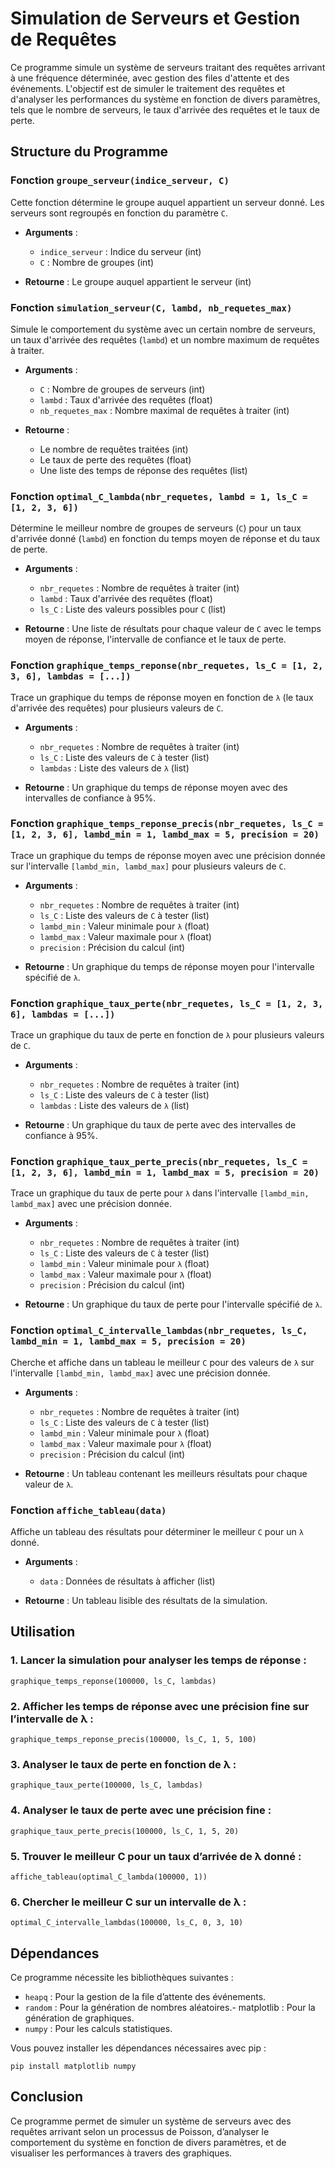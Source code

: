# Simulation de Serveurs et Gestion de Requêtes

Ce programme simule un système de serveurs traitant des requêtes arrivant à une fréquence déterminée, avec gestion des files d'attente et des événements. L'objectif est de simuler le traitement des requêtes et d'analyser les performances du système en fonction de divers paramètres, tels que le nombre de serveurs, le taux d'arrivée des requêtes et le taux de perte.

## Structure du Programme

### Fonction `groupe_serveur(indice_serveur, C)`
Cette fonction détermine le groupe auquel appartient un serveur donné. Les serveurs sont regroupés en fonction du paramètre `C`.

- **Arguments** :
  - `indice_serveur` : Indice du serveur (int)
  - `C` : Nombre de groupes (int)

- **Retourne** : Le groupe auquel appartient le serveur (int)

### Fonction `simulation_serveur(C, lambd, nb_requetes_max)`
Simule le comportement du système avec un certain nombre de serveurs, un taux d'arrivée des requêtes (`lambd`) et un nombre maximum de requêtes à traiter.

- **Arguments** :
  - `C` : Nombre de groupes de serveurs (int)
  - `lambd` : Taux d'arrivée des requêtes (float)
  - `nb_requetes_max` : Nombre maximal de requêtes à traiter (int)

- **Retourne** :
  - Le nombre de requêtes traitées (int)
  - Le taux de perte des requêtes (float)
  - Une liste des temps de réponse des requêtes (list)

### Fonction `optimal_C_lambda(nbr_requetes, lambd = 1, ls_C = [1, 2, 3, 6])`
Détermine le meilleur nombre de groupes de serveurs (`C`) pour un taux d'arrivée donné (`lambd`) en fonction du temps moyen de réponse et du taux de perte.

- **Arguments** :
  - `nbr_requetes` : Nombre de requêtes à traiter (int)
  - `lambd` : Taux d'arrivée des requêtes (float)
  - `ls_C` : Liste des valeurs possibles pour `C` (list)

- **Retourne** : Une liste de résultats pour chaque valeur de `C` avec le temps moyen de réponse, l'intervalle de confiance et le taux de perte.

### Fonction `graphique_temps_reponse(nbr_requetes, ls_C = [1, 2, 3, 6], lambdas = [...])`
Trace un graphique du temps de réponse moyen en fonction de `λ` (le taux d'arrivée des requêtes) pour plusieurs valeurs de `C`.

- **Arguments** :
  - `nbr_requetes` : Nombre de requêtes à traiter (int)
  - `ls_C` : Liste des valeurs de `C` à tester (list)
  - `lambdas` : Liste des valeurs de `λ` (list)

- **Retourne** : Un graphique du temps de réponse moyen avec des intervalles de confiance à 95%.

### Fonction `graphique_temps_reponse_precis(nbr_requetes, ls_C = [1, 2, 3, 6], lambd_min = 1, lambd_max = 5, precision = 20)`
Trace un graphique du temps de réponse moyen avec une précision donnée sur l'intervalle `[lambd_min, lambd_max]` pour plusieurs valeurs de `C`.

- **Arguments** :
  - `nbr_requetes` : Nombre de requêtes à traiter (int)
  - `ls_C` : Liste des valeurs de `C` à tester (list)
  - `lambd_min` : Valeur minimale pour `λ` (float)
  - `lambd_max` : Valeur maximale pour `λ` (float)
  - `precision` : Précision du calcul (int)

- **Retourne** : Un graphique du temps de réponse moyen pour l'intervalle spécifié de `λ`.

### Fonction `graphique_taux_perte(nbr_requetes, ls_C = [1, 2, 3, 6], lambdas = [...])`
Trace un graphique du taux de perte en fonction de `λ` pour plusieurs valeurs de `C`.

- **Arguments** :
  - `nbr_requetes` : Nombre de requêtes à traiter (int)
  - `ls_C` : Liste des valeurs de `C` à tester (list)
  - `lambdas` : Liste des valeurs de `λ` (list)

- **Retourne** : Un graphique du taux de perte avec des intervalles de confiance à 95%.

### Fonction `graphique_taux_perte_precis(nbr_requetes, ls_C = [1, 2, 3, 6], lambd_min = 1, lambd_max = 5, precision = 20)`
Trace un graphique du taux de perte pour `λ` dans l'intervalle `[lambd_min, lambd_max]` avec une précision donnée.

- **Arguments** :
  - `nbr_requetes` : Nombre de requêtes à traiter (int)
  - `ls_C` : Liste des valeurs de `C` à tester (list)
  - `lambd_min` : Valeur minimale pour `λ` (float)
  - `lambd_max` : Valeur maximale pour `λ` (float)
  - `precision` : Précision du calcul (int)

- **Retourne** : Un graphique du taux de perte pour l'intervalle spécifié de `λ`.

### Fonction `optimal_C_intervalle_lambdas(nbr_requetes, ls_C, lambd_min = 1, lambd_max = 5, precision = 20)`
Cherche et affiche dans un tableau le meilleur `C` pour des valeurs de `λ` sur l'intervalle `[lambd_min, lambd_max]` avec une précision donnée.

- **Arguments** :
  - `nbr_requetes` : Nombre de requêtes à traiter (int)
  - `ls_C` : Liste des valeurs de `C` à tester (list)
  - `lambd_min` : Valeur minimale pour `λ` (float)
  - `lambd_max` : Valeur maximale pour `λ` (float)
  - `precision` : Précision du calcul (int)

- **Retourne** : Un tableau contenant les meilleurs résultats pour chaque valeur de `λ`.

### Fonction `affiche_tableau(data)`
Affiche un tableau des résultats pour déterminer le meilleur `C` pour un `λ` donné.

- **Arguments** :
  - `data` : Données de résultats à afficher (list)

- **Retourne** : Un tableau lisible des résultats de la simulation.

## Utilisation

### 1. Lancer la simulation pour analyser les temps de réponse :

```
graphique_temps_reponse(100000, ls_C, lambdas)
````

### 2. Afficher les temps de réponse avec une précision fine sur l’intervalle de λ :

```
graphique_temps_reponse_precis(100000, ls_C, 1, 5, 100)
```

### 3. Analyser le taux de perte en fonction de λ :

```
graphique_taux_perte(100000, ls_C, lambdas)
```

### 4. Analyser le taux de perte avec une précision fine :

```
graphique_taux_perte_precis(100000, ls_C, 1, 5, 20)
```

### 5. Trouver le meilleur C pour un taux d’arrivée de λ donné :

```
affiche_tableau(optimal_C_lambda(100000, 1))
```

### 6. Chercher le meilleur C sur un intervalle de λ :

```
optimal_C_intervalle_lambdas(100000, ls_C, 0, 3, 10)
```

## Dépendances

Ce programme nécessite les bibliothèques suivantes :
- `heapq` : Pour la gestion de la file d’attente des événements.
- `random` : Pour la génération de nombres aléatoires.- matplotlib : Pour la génération de graphiques.
- `numpy` : Pour les calculs statistiques.

Vous pouvez installer les dépendances nécessaires avec pip :

```
pip install matplotlib numpy
```

## Conclusion

Ce programme permet de simuler un système de serveurs avec des requêtes arrivant selon un processus de Poisson, d’analyser le comportement du système en fonction de divers paramètres, et de visualiser les performances à travers des graphiques.
